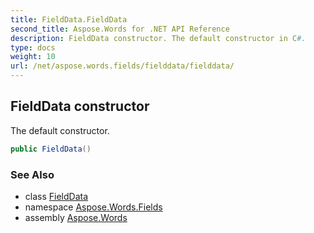 ```yaml
---
title: FieldData.FieldData
second_title: Aspose.Words for .NET API Reference
description: FieldData constructor. The default constructor in C#.
type: docs
weight: 10
url: /net/aspose.words.fields/fielddata/fielddata/
---
```

## FieldData constructor

The default constructor.

```csharp
public FieldData()
```

### See Also

* class [FieldData](../)
* namespace [Aspose.Words.Fields](../../fielddata/)
* assembly [Aspose.Words](../../../)
